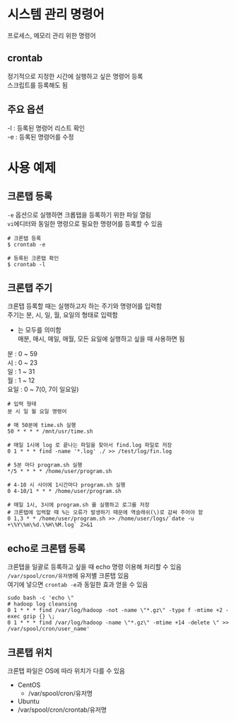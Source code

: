 시스템 관리 명령어
===
프로세스, 메모리 관리 위한 명령어  

## crontab  
정기적으로 지정한 시간에 실행하고 싶은 명령어 등록  
스크립트를 등록해도 됨  
  
## 주요 옵션  
-l : 등록된 명령어 리스트 확인  
-e : 등록된 명령어를 수정  
  
사용 예제
===
## 크론탭 등록  
```-e``` 옵션으로 실행하면 크롭탭을 등록하기 위한 파일 열림  
```vi```에디터와 동일한 명령으로 필요한 명령어를 등록할 수 있음  
```
# 크론탭 등록  
$ crontab -e  
  
# 등록된 크론탭 확인
$ crontab -l
```
  
## 크론탭 주기  
크론탭 등록할 때는 실행하고자 하는 주기와 명령어를 입력함  
주기는 분, 시, 일, 월, 요일의 형태로 입력함  
* 는 모두를 의미함  
매분, 매시, 매일, 매월, 모든 요일에 실행하고 싶을 때 사용하면 됨  
  
분 : 0 ~ 59  
시 : 0 ~ 23  
일 : 1 ~ 31  
월 : 1 ~ 12  
요일 : 0 ~ 7(0, 7이 일요일)  
  
```
# 입력 형태 
분 시 일 월 요일 명령어

# 매 50분에 time.sh 실행 
50 * * * * /mnt/usr/time.sh

# 매일 1시에 log 로 끝나는 파일을 찾아서 find.log 파일로 저장 
0 1 * * * find -name '*.log' ./ >> /test/log/fin.log 

# 5분 마다 program.sh 실행
*/5 * * * * /home/user/program.sh

# 4-10 시 사이에 1시간마다 program.sh 실행
0 4-10/1 * * * /home/user/program.sh

# 매일 1시, 3시에 program.sh 를 실행하고 로그를 저장
# 크론탭에 입력할 때 %는 오류가 발생하기 때문에 역슬래쉬(\)로 감싸 주어야 함 
0 1,3 * * /home/user/program.sh >> /home/user/logs/`date -u +\%Y\%m\%d.\%H\%M.log` 2>&1  
```
  
## echo로 크론탭 등록  
크론탭을 일괄로 등록하고 싶을 때 echo 명령 이용해 처리할 수 있음  
```/var/spool/cron/유저명```에 유저별 크론탭 있음  
여기에 넣으면 ```crontab -e```과 동일한 효과 얻을 수 있음  
  
```
sudo bash -c 'echo \"
# hadoop log cleansing
0 1 * * * find /var/log/hadoop -not -name \"*.gz\" -type f -mtime +2 -exec gzip {} \;
0 1 * * * find /var/log/hadoop -name \"*.gz\" -mtime +14 -delete \" >> /var/spool/cron/user_name'
```
  
## 크론탭 위치
크론탭 파일은 OS에 따라 위치가 다를 수 있음  
- CentOS  
  - /var/spool/cron/유저명  
- Ubuntu  
- /var/spool/cron/crontab/유저명  
